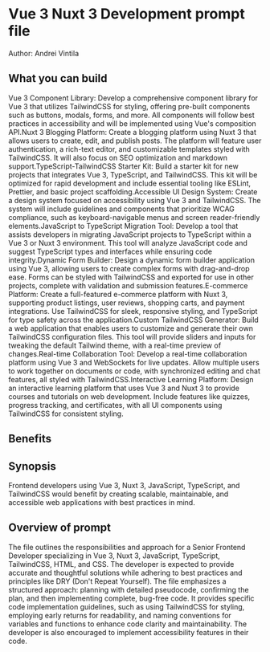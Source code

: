 # Vue 3 Nuxt 3 Development  prompt file

Author: Andrei Vintila

## What you can build
Vue 3 Component Library: Develop a comprehensive component library for Vue 3 that utilizes TailwindCSS for styling, offering pre-built components such as buttons, modals, forms, and more. All components will follow best practices in accessibility and will be implemented using Vue's composition API.Nuxt 3 Blogging Platform: Create a blogging platform using Nuxt 3 that allows users to create, edit, and publish posts. The platform will feature user authentication, a rich-text editor, and customizable templates styled with TailwindCSS. It will also focus on SEO optimization and markdown support.TypeScript-TailwindCSS Starter Kit: Build a starter kit for new projects that integrates Vue 3, TypeScript, and TailwindCSS. This kit will be optimized for rapid development and include essential tooling like ESLint, Prettier, and basic project scaffolding.Accessible UI Design System: Create a design system focused on accessibility using Vue 3 and TailwindCSS. The system will include guidelines and components that prioritize WCAG compliance, such as keyboard-navigable menus and screen reader-friendly elements.JavaScript to TypeScript Migration Tool: Develop a tool that assists developers in migrating JavaScript projects to TypeScript within a Vue 3 or Nuxt 3 environment. This tool will analyze JavaScript code and suggest TypeScript types and interfaces while ensuring code integrity.Dynamic Form Builder: Design a dynamic form builder application using Vue 3, allowing users to create complex forms with drag-and-drop ease. Forms can be styled with TailwindCSS and exported for use in other projects, complete with validation and submission features.E-commerce Platform: Create a full-featured e-commerce platform with Nuxt 3, supporting product listings, user reviews, shopping carts, and payment integrations. Use TailwindCSS for sleek, responsive styling, and TypeScript for type safety across the application.Custom TailwindCSS Generator: Build a web application that enables users to customize and generate their own TailwindCSS configuration files. This tool will provide sliders and inputs for tweaking the default Tailwind theme, with a real-time preview of changes.Real-time Collaboration Tool: Develop a real-time collaboration platform using Vue 3 and WebSockets for live updates. Allow multiple users to work together on documents or code, with synchronized editing and chat features, all styled with TailwindCSS.Interactive Learning Platform: Design an interactive learning platform that uses Vue 3 and Nuxt 3 to provide courses and tutorials on web development. Include features like quizzes, progress tracking, and certificates, with all UI components using TailwindCSS for consistent styling.

## Benefits


## Synopsis
Frontend developers using Vue 3, Nuxt 3, JavaScript, TypeScript, and TailwindCSS would benefit by creating scalable, maintainable, and accessible web applications with best practices in mind.

## Overview of  prompt
The  file outlines the responsibilities and approach for a Senior Frontend Developer specializing in Vue 3, Nuxt 3, JavaScript, TypeScript, TailwindCSS, HTML, and CSS. The developer is expected to provide accurate and thoughtful solutions while adhering to best practices and principles like DRY (Don't Repeat Yourself). The file emphasizes a structured approach: planning with detailed pseudocode, confirming the plan, and then implementing complete, bug-free code. It provides specific code implementation guidelines, such as using TailwindCSS for styling, employing early returns for readability, and naming conventions for variables and functions to enhance code clarity and maintainability. The developer is also encouraged to implement accessibility features in their code.


